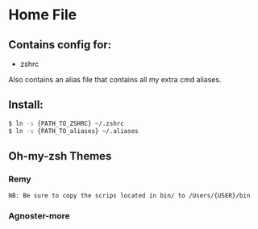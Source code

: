 # Home File

## Contains config for:

* zshrc

Also contains an alias file that contains all my extra cmd aliases.

## Install:

```sh
$ ln -s {PATH_TO_ZSHRC} ~/.zshrc
$ ln -s {PATH_TO_aliases} ~/.aliases
```

## Oh-my-zsh Themes

### Remy

    NB: Be sure to copy the scrips located in bin/ to /Users/{USER}/bin

### Agnoster-more
